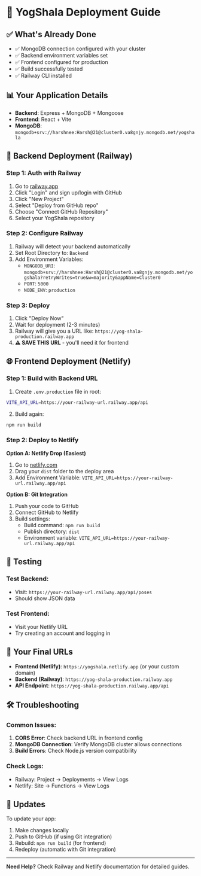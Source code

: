 # 🚀 YogShala Deployment Guide

## ✅ What's Already Done
- ✅ MongoDB connection configured with your cluster
- ✅ Backend environment variables set
- ✅ Frontend configured for production
- ✅ Build successfully tested
- ✅ Railway CLI installed

## 📊 Your Application Details
- **Backend**: Express + MongoDB + Mongoose
- **Frontend**: React + Vite
- **MongoDB**: `mongodb+srv://harshnee:Harsh@21@cluster0.va8gnjy.mongodb.net/yogshala`

## 🔧 Backend Deployment (Railway)

### Step 1: Auth with Railway
1. Go to [railway.app](https://railway.app)
2. Click "Login" and sign up/login with GitHub
3. Click "New Project"
4. Select "Deploy from GitHub repo"
5. Choose "Connect GitHub Repository"
6. Select your YogShala repository

### Step 2: Configure Railway
1. Railway will detect your backend automatically
2. Set Root Directory to: `Backend`
3. Add Environment Variables:
   - `MONGODB_URI`: `mongodb+srv://harshnee:Harsh@21@cluster0.va8gnjy.mongodb.net/yogshala?retryWrites=true&w=majority&appName=Cluster0`
   - `PORT`: `5000`
   - `NODE_ENV`: `production`

### Step 3: Deploy
1. Click "Deploy Now"
2. Wait for deployment (2-3 minutes)
3. Railway will give you a URL like: `https://yog-shala-production.railway.app`
4. **⚠️ SAVE THIS URL** - you'll need it for frontend

## 🌐 Frontend Deployment (Netlify)

### Step 1: Build with Backend URL
1. Create `.env.production` file in root:
```bash
VITE_API_URL=https://your-railway-url.railway.app/api
```

2. Build again:
```bash
npm run build
```

### Step 2: Deploy to Netlify
**Option A: Netlify Drop (Easiest)**
1. Go to [netlify.com](https://netlify.com)
2. Drag your `dist` folder to the deploy area
3. Add Environment Variable: `VITE_API_URL=https://your-railway-url.railway.app/api`

**Option B: Git Integration**
1. Push your code to GitHub
2. Connect GitHub to Netlify
3. Build settings:
   - Build command: `npm run build`
   - Publish directory: `dist`
   - Environment variable: `VITE_API_URL=https://your-railway-url.railway.app/api`

## 🧪 Testing

### Test Backend:
- Visit: `https://your-railway-url.railway.app/api/poses`
- Should show JSON data

### Test Frontend:
- Visit your Netlify URL
- Try creating an account and logging in

## 📱 Your Final URLs
- **Frontend (Netlify)**: `https://yogshala.netlify.app` (or your custom domain)
- **Backend (Railway)**: `https://yog-shala-production.railway.app`
- **API Endpoint**: `https://yog-shala-production.railway.app/api`

## 🛠️ Troubleshooting

### Common Issues:
1. **CORS Error**: Check backend URL in frontend config
2. **MongoDB Connection**: Verify MongoDB cluster allows connections
3. **Build Errors**: Check Node.js version compatibility

### Check Logs:
- Railway: Project → Deployments → View Logs
- Netlify: Site → Functions → View Logs

## 🔄 Updates
To update your app:
1. Make changes locally
2. Push to GitHub (if using Git integration)
3. Rebuild: `npm run build` (for frontend)
4. Redeploy (automatic with Git integration)

---

**Need Help?** Check Railway and Netlify documentation for detailed guides.

